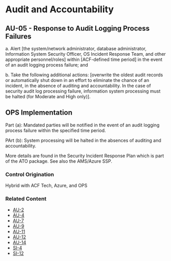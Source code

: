 # Audit and Accountability
## AU-05 - Response to Audit Logging Process Failures

a. Alert [the system/network administrator, database administrator, Information System Security Officer, OS Incident Response Team, and other appropriate personnel/roles] within [ACF-defined time period] in the event of an audit logging process failure; and

b. Take the following additional actions: [overwrite the oldest audit records or automatically shut down in an effort to eliminate the chance of an incident, in the absence of auditing and accountability. In the case of security audit log processing failure, information system processing must be halted (for Moderate and High only)].

## OPS Implementation

Part (a): Mandated parties will be notified in the event of an audit logging process failure within the specified time period. 

PArt (b): System processing will be halted in the absences of auditing and accountability. 

More details are found in the Security Incident Response Plan which is part of the ATO package. See also the AMS/Azure SSP.

### Control Origination

Hybrid with ACF Tech, Azure, and OPS

### Related Content

* [AU-2](./au-02.md)
* [AU-4](./au-04.md)
* [AU-7](./au-07.md)
* [AU-9](./au-09.md)
* [AU-11](./au-11.md)
* [AU-12](./au-12.md)
* [AU-14](./au-14.md)
* [SI-4](../si/si-04.md)
* [SI-12](../si/si-12.md)
